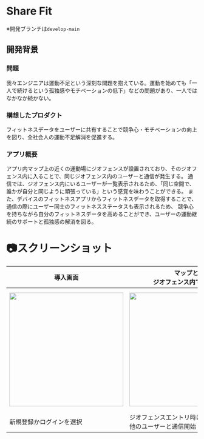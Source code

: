 # Share Fit
※開発ブランチは`develop-main`

## 開発背景
### 問題
我々エンジニアは運動不足という深刻な問題を抱えている。運動を始めても「一人で続けるという孤独感やモチベーションの低下」などの問題があり、一人ではなかなか続かない。
### 構想したプロダクト
フィットネスデータをユーザーに共有することで競争心・モチベーションの向上を図り、全社会人の運動不足解消を促進する。
### アプリ概要
アプリ内マップ上の近くの運動場にジオフェンスが設置されており、そのジオフェンス内に入ることで、同じジオフェンス内のユーザーと通信が発生する。
通信では、ジオフェンス内にいるユーザーが一覧表示されるため、「同じ空間で、誰かが自分と同じように頑張っている」という感覚を味わうことができる。
また、デバイスのフィットネスアプリからフィットネスデータを取得することで、通信の際にユーザー同士のフィットネスステータスも表示されるため、
競争心を持ちながら自分のフィットネスデータを高めることができ、ユーザーの運動継続のサポートと孤独感の解消を図る。

# 📷スクリーンショット
| 導入画面 | マップと<br>ジオフェンス内での通信 | ジオフェンス内で<br>通信したユーザー一覧 | 自身のフィットネスデータ |
|-|-|-|-|
| <img src="https://github.com/user-attachments/assets/e1659968-0715-476c-98ea-19affffe0680" width = "300" /> | <img src="https://github.com/user-attachments/assets/3e048e05-b827-4afd-975b-1dde5ce9adfb" width="300" /> |　<img src="https://github.com/user-attachments/assets/c048ad3a-c3a8-439a-b586-1f817f799d15" width="300" /> | <img src="https://github.com/user-attachments/assets/e4747a0c-ab0d-4734-acd7-5ab9c3b77c4d" width="300" />
|新規登録かログインを選択|ジオフェンスエントリ時に<br>他のユーザーと通信開始|ユーザー情報の一覧|自身の消費カロリー|
